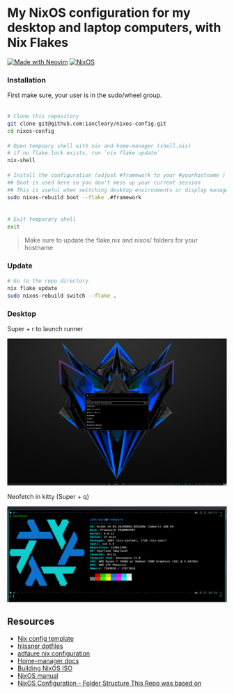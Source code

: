 # My NixOS configuration for my desktop and laptop computers, with Nix Flakes

[![Made with Neovim](https://img.shields.io/badge/Made%20with-Neovim-green&?style=flat&logo=neovim)](https://neovim.io)
[![NixOS](https://img.shields.io/badge/NixOS-24.05-blue?style=flat&logo=nixos&logoColor=white)](https://nixos.org)

### Installation

First make sure, your user is in the sudo/wheel group.

```bash

# Clone this repository
git clone git@github.com:iancleary/nixos-config.git
cd nixos-config

# Open tempoary shell with nix and home-manager (shell.nix)
# if no flake.lock exists, run `nix flake update`
nix-shell

# Install the configuration (adjust #framework to your #yourhostname )
## Boot is used here so you don't mess up your current session
## This is useful when switching desktop environments or display managers
sudo nixos-rebuild boot --flake .#framework


# Exit temporary shell
exit
```

> Make sure to update the flake.nix and nixos/<hostname> folders for your hostname

### Update

```bash
# Go to the repo directory
nix flake update
sudo nixos-rebuild switch --flake .
```

### Desktop

Super + r to launch runner

![Hyprland Desktop with runner](docs/desktop.png)

Neofetch in kitty (Super + q)

![Neofetch in kitty terminal emulator](docs/neofetch.png)

## Resources

- [Nix config template](https://github.com/Misterio77/nix-starter-configs)
- [hlissner dotfiles](https://github.com/hlissner/dotfiles)
- [adfaure nix configuration](https://github.com/adfaure/nix_configuration)
- [Home-manager docs](https://nix-community.github.io/home-manager/index.html#ch-nix-flakes)
- [Building NixOS ISO](https://ash64.eu/2022/03/08/custom-nixos-isos/)
- [NixOS manual](https://nixos.org/manual/nix/stable)
- [NixOS Configuration - Folder Structure This Repo was based on](https://github.com/LongerHV/nixos-configuration/tree/3d9baf05bc1bc34e2b9137a475db123e84b7aec5)


